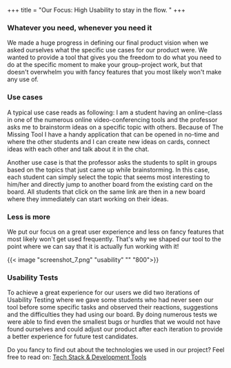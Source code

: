 +++
title = "Our Focus: High Usability to stay in the flow. "
+++

### Whatever you need, whenever you need it

We made a huge progress in defining our final product vision when we asked ourselves what the specific use cases for our product were. We wanted to provide a tool that gives you the freedom to do what you need to do at the specific moment to make your group-project work, but that doesn't overwhelm you with fancy features that you most likely won't make any use of.

### Use cases
A typical use case reads as following: I am a student having an online-class in one of the numerous online video-conferencing tools and the professor asks me to brainstorm ideas on a specific topic with others. Because of The Missing Tool I have a handy application that can be opened in no-time and where the other students and I can create new ideas on cards, connect ideas with each other and talk about it in the chat.

Another use case is that the professor asks the students to split in groups based on the topics that just came up while brainstorming. In this case, each student can simply select the topic that seems most interesting to him/her and directly jump to another board from the existing card on the board. All students that click on the same link are then in a new board where they immediately can start working on their ideas.


### Less is more

We put our focus on a great user experience and less on fancy features that most likely won't get used frequently. That's why we shaped our tool to the point where we can say that it is actually fun working with it!


{{< image "screenshot_7.png" "usability" "" "800">}}


### Usability Tests

To achieve a great experience for our users we did two iterations of Usability Testing where we gave some students who had never seen our tool before some specific tasks and observed their reactions, suggestions and the difficulties they had using our board. By doing numerous tests we were able to find even the smallest bugs or hurdles that we would not have found ourselves and could adjust our product after each iteration to provide a better experience for future test candidates.


Do you fancy to find out about the technologies we used in our project? Feel free to read on:
[Tech Stack & Development Tools](../techstack)
